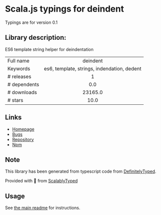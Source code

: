 
# Scala.js typings for deindent

Typings are for version 0.1

## Library description:
ES6 template string helper for deindentation

|                    |                 |
| ------------------ | :-------------: |
| Full name          | deindent |
| Keywords           | es6, template, strings, indendation, dedent |
| # releases         | 1 |
| # dependents       | 0.0 |
| # downloads        | 23165.0 |
| # stars            | 10.0 |

## Links
- [Homepage](https://github.com/deanlandolt/deindent)
- [Bugs](https://github.com/deanlandolt/deindent/issues)
- [Repository](https://github.com/deanlandolt/deindent)
- [Npm](https://www.npmjs.com/package/deindent)
    


## Note
This library has been generated from typescript code from [DefinitelyTyped](https://definitelytyped.org).

Provided with :purple_heart: from [ScalablyTyped](https://github.com/oyvindberg/ScalablyTyped)

## Usage
See [the main readme](../../readme.md) for instructions.


